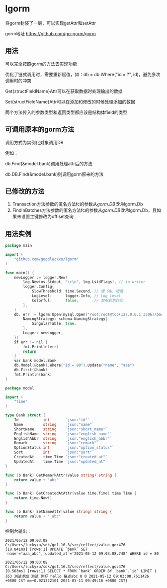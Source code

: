 # lgorm
将gorm封装了一层，可以实现getAttr和setAttr

gorm地址 https://github.com/go-gorm/gorm

## 用法
可以完全按照gorm的方法去实现功能

优化了链式调用时，需要重新赋值，如：db = db.Where("id = ?", id)，避免多次调用时的冲突

Get{structFieldName}Attr可以在获取数据时处理输出的数据

Set{structFieldName}Attr可以在添加和修改的时候处理添加的数据

两个方法传入的参数类型和返回类型都应该是结构体field的类型

## 可调用原本的gorm方法
调用方式为实例化对象调用DB

例如：

db.Find(&model.bank)调用处理attr后的方法

db.DB.Find(&model.bank)则调用gorm原来的方法

## 已修改的方法
1. Transaction方法参数的匿名方法fc的参数从*gorm.DB改为*lgorm.Db
2. FindInBatches方法参数的匿名方法fc的参数从*gorm.DB改为*lgorm.Db，且如果未设置主键修改为offiset查询

## 用法实例
~~~go
package main

import (
	"github.com/goodluckxu/lgorm"
)

func main() {
	newLogger := logger.New(
		log.New(os.Stdout, "\r\n", log.LstdFlags), // io writer
		logger.Config{
			SlowThreshold: time.Second, // 慢 SQL 阈值
			LogLevel:      logger.Info, // Log level
			Colorful:      false,       // 禁用彩色打印
		},
	)
	db, err := lgorm.Open(mysql.Open("root:root@tcp(127.0.0.1:3306)/backend_api?charset=utf8mb4&parseTime=True&loc=Local"), &gorm.Config{
		NamingStrategy: schema.NamingStrategy{
			SingularTable: true,
		},
		Logger: newLogger,
	})
	if err != nil {
		fmt.Println(err)
		return
	}
	var bank model.Bank
	db.Model(&bank).Where("id = 80").Update("name", "aaa")
	db.First(&bank)
	fmt.Println(bank)
}
~~~
~~~go
package model

import (
	"time"
)

type Bank struct {
	Id           int       `json:"id"`
	Name         string    `json:"name"`
	ShortName    string    `json:"short_name"`
	EnglishName  string    `json:"english_name"`
	EnglishAbbr  string    `json:"english_abbr"`
	Remark       string    `json:"remark"`
	OptionStatus int       `json:"option_status"`
	Sort         int       `json:"sort"`
	CreatedAt    time.Time `json:"created_at"`
	UpdatedAt    time.Time `json:"updated_at"`
}

func (b Bank) GetRemarkAttr(value string) string {
	return value + "abc"
}

func (b Bank) GetCreatedAtAttr(value time.Time) time.Time {
	return time.Now()
}

func (b Bank) SetNameAttr(value string) string {
	return value + "_abc"
}
~~~
控制台输出：
~~~shell script
2021/05/12 09:03:08 C:/Users/luckyxu/sdk/go1.16.3/src/reflect/value.go:476
[10.841ms] [rows:1] UPDATE `bank` SET `name`='aaa_abc',`updated_at`='2021-05-12 09:03:08.748' WHERE id = 80

2021/05/12 09:03:08 C:/Users/luckyxu/sdk/go1.16.3/src/reflect/value.go:476
[0.503ms] [rows:1] SELECT * FROM `bank` ORDER BY `bank`.`id` LIMIT 1
{63 测试添加 测试 你好 hello 描述abc 0 0 2021-05-12 09:03:08.7611426 +0800 CST m=+0.021322101 2021-05-11 09:49:16 +0800 CST}
~~~
